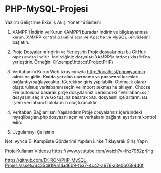 # PHP-MySQL-Projesi
Yazılım Geliştirme Ekibi İş Akışı Yönetimi Sistemi

1. XAMPP'i İndirin ve Kurun
XAMPP'i buradan indirin ve bilgisayarınıza kurun.
XAMPP kontrol panelini açın ve Apache ve MySQL servislerini başlatın.

2. Proje Dosyalarını İndirin ve Yerleştirin
Proje dosyalarınızı bu GitHub reposundan indirin.
İndirdiğiniz dosyaları XAMPP'in htdocs klasörüne yerleştirin. Örneğin: C:\xampp\htdocs\ProjectPHP\

3. Veritabanını Kurun
Web tarayıcınızda [http://localhost/phpmyadmin](http://95.130.171.20/phpmyadmin) adresine gidin. Kodda yer alan username ve password kısımları bağlantıyı sağlayacaktır. (Gerekirse giriş yapılabilir)
Otomatik olarak oluşturulmuş veritabanını seçin ve Import sekmesine tıklayın.
Choose File butonuna basarak proje dosyalarınız içerisindeki "Veritabanı.sql" dosyasını seçin ve Go tuşuna basarak SQL dosyasını içe aktarın. Bu işlem veritabanı tablolarınızı oluşturacaktır.

4. Veritabanı Bağlantısını Yapılandırın
Proje dosyalarınız içerisindeki mysqlibaglan.php dosyasını açın ve veritabanı bağlantı ayarlarını kontrol edin:

5. Uygulamayı Çalıştırın
  
Not: Ayrıca E- Kampüste Gönderimi Yapılan Linke Tıklayarak Giriş Yapın

Proje Kullanım Videosu
https://www.youtube.com/watch?v=lNz7952pNHg



https://github.com/EK-RON/PHP-MySQL-Projesi/assets/64354919/a14ad6b9-fba7-4c42-a676-a3e0b0594d0f


